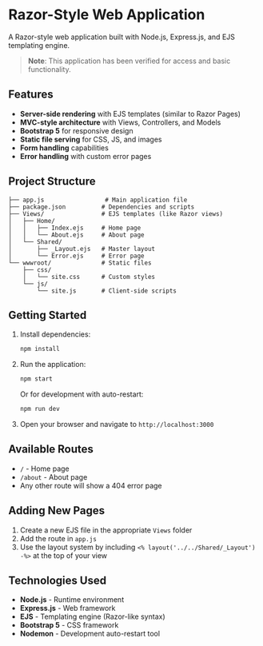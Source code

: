 # Razor-Style Web Application

A Razor-style web application built with Node.js, Express.js, and EJS templating engine.

> **Note**: This application has been verified for access and basic functionality.

## Features

- **Server-side rendering** with EJS templates (similar to Razor Pages)
- **MVC-style architecture** with Views, Controllers, and Models
- **Bootstrap 5** for responsive design
- **Static file serving** for CSS, JS, and images
- **Form handling** capabilities
- **Error handling** with custom error pages

## Project Structure

```
├── app.js                 # Main application file
├── package.json          # Dependencies and scripts
├── Views/                # EJS templates (like Razor views)
│   ├── Home/
│   │   ├── Index.ejs     # Home page
│   │   └── About.ejs     # About page
│   └── Shared/
│       ├── _Layout.ejs   # Master layout
│       └── Error.ejs     # Error page
└── wwwroot/              # Static files
    ├── css/
    │   └── site.css      # Custom styles
    └── js/
        └── site.js       # Client-side scripts
```

## Getting Started

1. Install dependencies:
   ```bash
   npm install
   ```

2. Run the application:
   ```bash
   npm start
   ```
   
   Or for development with auto-restart:
   ```bash
   npm run dev
   ```

3. Open your browser and navigate to `http://localhost:3000`

## Available Routes

- `/` - Home page
- `/about` - About page
- Any other route will show a 404 error page

## Adding New Pages

1. Create a new EJS file in the appropriate `Views` folder
2. Add the route in `app.js`
3. Use the layout system by including `<% layout('../../Shared/_Layout') -%>` at the top of your view

## Technologies Used

- **Node.js** - Runtime environment
- **Express.js** - Web framework
- **EJS** - Templating engine (Razor-like syntax)
- **Bootstrap 5** - CSS framework
- **Nodemon** - Development auto-restart tool
